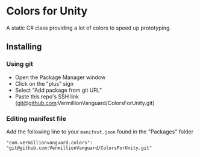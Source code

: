 # Colors for Unity

A static C# class providing a lot of colors to speed up prototyping.

## Installing

### Using git

- Open the Package Manager window
- Click on the "plus" sign
- Select "Add package from git URL"
- Paste this repo's SSH link (<git@github.com>:VermillionVanguard/ColorsForUnity.git)

### Editing manifest file

Add the following line to your `manifest.json` found in the "Packages" folder

`"com.vermillionvanguard.colors": "git@github.com:VermillionVanguard/ColorsForUnity.git"`
